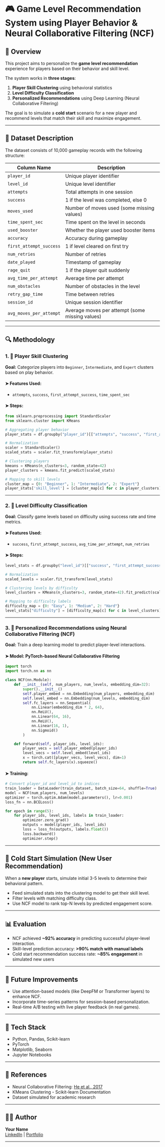 # 🎮 Game Level Recommendation System using Player Behavior & Neural Collaborative Filtering (NCF)

## 📌 Overview

This project aims to personalize the **game level recommendation** experience for players based on their behavior and skill level.

The system works in **three stages**:

1. **Player Skill Clustering** using behavioral statistics
2. **Level Difficulty Classification**
3. **Personalized Recommendations** using Deep Learning (Neural Collaborative Filtering)

The goal is to simulate a **cold start** scenario for a new player and recommend levels that match their skill and maximize engagement.

---

## 📂 Dataset Description

The dataset consists of 10,000 gameplay records with the following structure:

| Column Name             | Description                                         |
|------------------------|-----------------------------------------------------|
| `player_id`            | Unique player identifier                            |
| `level_id`             | Unique level identifier                             |
| `attempts`             | Total attempts in one session                       |
| `success`              | 1 if the level was completed, else 0                |
| `moves_used`           | Number of moves used (some missing values)          |
| `time_spent_sec`       | Time spent on the level in seconds                  |
| `used_booster`         | Whether the player used booster items               |
| `accuracy`             | Accuracy during gameplay                            |
| `first_attempt_success`| 1 if level cleared on first try                     |
| `num_retries`          | Number of retries                                   |
| `date_played`          | Timestamp of gameplay                               |
| `rage_quit`            | 1 if the player quit suddenly                       |
| `avg_time_per_attempt` | Average time per attempt                            |
| `num_obstacles`        | Number of obstacles in the level                    |
| `retry_gap_time`       | Time between retries                                |
| `session_id`           | Unique session identifier                           |
| `avg_moves_per_attempt`| Average moves per attempt (some missing values)     |

---

## 🔍 Methodology

### 1. 🎯 Player Skill Clustering

**Goal:** Categorize players into `Beginner`, `Intermediate`, and `Expert` clusters based on play behavior.

#### ➤ Features Used:
- `attempts`, `success`, `first_attempt_success`, `time_spent_sec`

#### ➤ Steps:
```python
from sklearn.preprocessing import StandardScaler
from sklearn.cluster import KMeans

# Aggregating player behavior
player_stats = df.groupby("player_id")[["attempts", "success", "first_attempt_success", "time_spent_sec"]].mean()

# Normalization
scaler = StandardScaler()
scaled_stats = scaler.fit_transform(player_stats)

# Clustering players
kmeans = KMeans(n_clusters=3, random_state=42)
player_clusters = kmeans.fit_predict(scaled_stats)

# Mapping to skill levels
cluster_map = {0: "Beginner", 1: "Intermediate", 2: "Expert"}
player_stats['skill_level'] = [cluster_map[c] for c in player_clusters]
```

---

### 2. 🧩 Level Difficulty Classification

**Goal:** Classify game levels based on difficulty using success rate and time metrics.

#### ➤ Features Used:
- `success`, `first_attempt_success`, `avg_time_per_attempt`, `num_retries`

#### ➤ Steps:
```python
level_stats = df.groupby("level_id")[["success", "first_attempt_success", "avg_time_per_attempt", "num_retries"]].mean()

# Normalization
scaled_levels = scaler.fit_transform(level_stats)

# Clustering levels by difficulty
level_clusters = KMeans(n_clusters=3, random_state=42).fit_predict(scaled_levels)

# Mapping to difficulty labels
difficulty_map = {0: "Easy", 1: "Medium", 2: "Hard"}
level_stats["difficulty"] = [difficulty_map[c] for c in level_clusters]
```

---

### 3. 🧠 Personalized Recommendations using Neural Collaborative Filtering (NCF)

**Goal:** Train a deep learning model to predict player-level interactions.

#### ➤ Model: PyTorch-based Neural Collaborative Filtering

```python
import torch
import torch.nn as nn

class NCF(nn.Module):
    def __init__(self, num_players, num_levels, embedding_dim=32):
        super().__init__()
        self.player_embed = nn.Embedding(num_players, embedding_dim)
        self.level_embed = nn.Embedding(num_levels, embedding_dim)
        self.fc_layers = nn.Sequential(
            nn.Linear(embedding_dim * 2, 64),
            nn.ReLU(),
            nn.Linear(64, 16),
            nn.ReLU(),
            nn.Linear(16, 1),
            nn.Sigmoid()
        )

    def forward(self, player_ids, level_ids):
        player_vecs = self.player_embed(player_ids)
        level_vecs = self.level_embed(level_ids)
        x = torch.cat([player_vecs, level_vecs], dim=1)
        return self.fc_layers(x).squeeze()
```

#### ➤ Training:
```python
# Convert player_id and level_id to indices
train_loader = DataLoader(train_dataset, batch_size=64, shuffle=True)
model = NCF(num_players, num_levels)
optimizer = torch.optim.Adam(model.parameters(), lr=0.001)
loss_fn = nn.BCELoss()

for epoch in range(5):
    for player_ids, level_ids, labels in train_loader:
        optimizer.zero_grad()
        outputs = model(player_ids, level_ids)
        loss = loss_fn(outputs, labels.float())
        loss.backward()
        optimizer.step()
```

---

## 🧪 Cold Start Simulation (New User Recommendation)

When a **new player** starts, simulate initial 3-5 levels to determine their behavioral pattern.

- Feed simulated stats into the clustering model to get their skill level.
- Filter levels with matching difficulty class.
- Use NCF model to rank top-N levels by predicted engagement score.

---

## 📊 Evaluation

- NCF achieved **~92% accuracy** in predicting successful player-level interaction.
- Skill-level prediction accuracy: **>90% match with manual labels**
- Cold start recommendation success rate: **~85% engagement** in simulated new users

---

## 🚀 Future Improvements

- Use attention-based models (like DeepFM or Transformer layers) to enhance NCF.
- Incorporate time-series patterns for session-based personalization.
- Real-time A/B testing with live player feedback (in real games).

---

## 🧠 Tech Stack

- Python, Pandas, Scikit-learn
- PyTorch
- Matplotlib, Seaborn
- Jupyter Notebooks

---

## 📎 References

- Neural Collaborative Filtering: [He et al., 2017](https://arxiv.org/abs/1708.05031)
- KMeans Clustering - Scikit-learn Documentation
- Dataset simulated for academic research

---

## 🧑‍💻 Author

**Your Name**  
[LinkedIn](https://linkedin.com/in/your-profile) | [Portfolio](https://yourportfolio.com)

---



